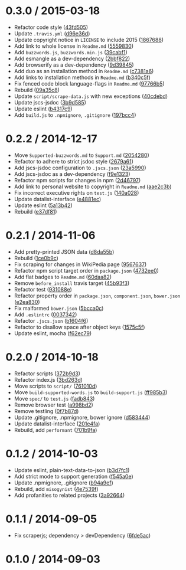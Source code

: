 0.3.0 / 2015-03-18
==================

*   Refactor code style ([43fd505](https://github.com/wooorm/buzzwords/commit/43fd505))
*   Update `.travis.yml` ([d96e36d](https://github.com/wooorm/buzzwords/commit/d96e36d))
*   Update copyright notice in `LICENSE` to include 2015 ([1867688](https://github.com/wooorm/buzzwords/commit/1867688))
*   Add link to whole license in `Readme.md` ([5559830](https://github.com/wooorm/buzzwords/commit/5559830))
*   Add `buzzwords.js`, `buzzwords.min.js` ([39cabf1](https://github.com/wooorm/buzzwords/commit/39cabf1))
*   Add esmangle as a dev-dependency ([2bbf822](https://github.com/wooorm/buzzwords/commit/2bbf822))
*   Add browserify as a dev-dependency ([9d39845](https://github.com/wooorm/buzzwords/commit/9d39845))
*   Add duo as an installation method in `Readme.md` ([c7381a6](https://github.com/wooorm/buzzwords/commit/c7381a6))
*   Add links to installation methods in `Readme.md` ([b340c5f](https://github.com/wooorm/buzzwords/commit/b340c5f))
*   Fix fenced code block language-flags in `Readme.md` ([97766b5](https://github.com/wooorm/buzzwords/commit/97766b5))
*   Rebuild ([09a35c8](https://github.com/wooorm/buzzwords/commit/09a35c8))
*   Update `script/scrape-data.js` with new exceptions ([40cdebd](https://github.com/wooorm/buzzwords/commit/40cdebd))
*   Update jscs-jsdoc ([3b9d585](https://github.com/wooorm/buzzwords/commit/3b9d585))
*   Update eslint ([b4317c9](https://github.com/wooorm/buzzwords/commit/b4317c9))
*   Add `build.js` to `.npmignore`, `.gitignore` ([197bcc4](https://github.com/wooorm/buzzwords/commit/197bcc4))

0.2.2 / 2014-12-17
==================

*   Move `Supported-buzzwords.md` to `Support.md` ([2054280](https://github.com/wooorm/buzzwords/commit/2054280))
*   Refactor to adhere to strict jsdoc style ([2679a61](https://github.com/wooorm/buzzwords/commit/2679a61))
*   Add jscs-jsdoc configuration to `.jscs.json` ([23a5990](https://github.com/wooorm/buzzwords/commit/23a5990))
*   Add jscs-jsdoc as a dev-dependency ([f9e1323](https://github.com/wooorm/buzzwords/commit/f9e1323))
*   Refactor npm scripts for changes in npm ([2d46797](https://github.com/wooorm/buzzwords/commit/2d46797))
*   Add link to personal website to copyright in `Readme.md` ([aae2c3b](https://github.com/wooorm/buzzwords/commit/aae2c3b))
*   Fix incorrect executive rights on `test.js` ([140a028](https://github.com/wooorm/buzzwords/commit/140a028))
*   Update datalist-interface ([e4881ec](https://github.com/wooorm/buzzwords/commit/e4881ec))
*   Update eslint ([5a13b42](https://github.com/wooorm/buzzwords/commit/5a13b42))
*   Rebuild ([e37df81](https://github.com/wooorm/buzzwords/commit/e37df81))

0.2.1 / 2014-11-06
==================

*   Add pretty-printed JSON data ([d8da55b](https://github.com/wooorm/buzzwords/commit/d8da55b))
*   Rebuild ([1ce0b9c](https://github.com/wooorm/buzzwords/commit/1ce0b9c))
*   Fix scraping for changes in WikiPedia page ([9567637](https://github.com/wooorm/buzzwords/commit/9567637))
*   Refactor npm script target order in `package.json` ([4732ee0](https://github.com/wooorm/buzzwords/commit/4732ee0))
*   Add flat badges to `Readme.md` ([60daa82](https://github.com/wooorm/buzzwords/commit/60daa82))
*   Remove `before_install` travis target ([45b93f3](https://github.com/wooorm/buzzwords/commit/45b93f3))
*   Refactor test ([931088e](https://github.com/wooorm/buzzwords/commit/931088e))
*   Refactor property order in `package.json`, `component.json`, `bower.json` ([e2ea830](https://github.com/wooorm/buzzwords/commit/e2ea830))
*   Fix malformed `bower.json` ([5bcca0c](https://github.com/wooorm/buzzwords/commit/5bcca0c))
*   Add `.eslintrc` ([0037342](https://github.com/wooorm/buzzwords/commit/0037342))
*   Refactor `.jscs.json` ([b1604f6](https://github.com/wooorm/buzzwords/commit/b1604f6))
*   Refactor to disallow space after object keys ([1575c5f](https://github.com/wooorm/buzzwords/commit/1575c5f))
*   Update eslint, mocha ([f62ec79](https://github.com/wooorm/buzzwords/commit/f62ec79))

0.2.0 / 2014-10-18
==================

*   Refactor scripts ([372b9d3](https://github.com/wooorm/buzzwords/commit/372b9d3))
*   Refactor index.js ([3bd263d](https://github.com/wooorm/buzzwords/commit/3bd263d))
*   Move scripts to `script/` ([761010d](https://github.com/wooorm/buzzwords/commit/761010d))
*   Move `build-supported-words.js` to `build-support.js` ([ff985b3](https://github.com/wooorm/buzzwords/commit/ff985b3))
*   Move `spec/` to `test.js` ([fadb843](https://github.com/wooorm/buzzwords/commit/fadb843))
*   Remove browser test ([a998bd2](https://github.com/wooorm/buzzwords/commit/a998bd2))
*   Remove testling ([0f7b87d](https://github.com/wooorm/buzzwords/commit/0f7b87d))
*   Update .gitignore, .npmignore, bower ignore ([d583444](https://github.com/wooorm/buzzwords/commit/d583444))
*   Update datalist-interface ([201e4fa](https://github.com/wooorm/buzzwords/commit/201e4fa))
*   Rebuild, add `performant` ([701b9fa](https://github.com/wooorm/buzzwords/commit/701b9fa))

0.1.2 / 2014-10-03
==================

*   Update eslint, plain-text-data-to-json ([b3d7fc1](https://github.com/wooorm/buzzwords/commit/b3d7fc1))
*   Add strict mode to support generation ([f545a0e](https://github.com/wooorm/buzzwords/commit/f545a0e))
*   Update .npmignore, .gitignore ([b94a9ef](https://github.com/wooorm/buzzwords/commit/b94a9ef))
*   Rebuild, add `misogynist` ([4e7539f](https://github.com/wooorm/buzzwords/commit/4e7539f))
*   Add profanities to related projects ([3a92664](https://github.com/wooorm/buzzwords/commit/3a92664))

0.1.1 / 2014-09-05
==================

*   Fix scraperjs; dependency > devDependency ([6fde5ac](https://github.com/wooorm/buzzwords/commit/6fde5ac))

0.1.0 / 2014-09-03
==================
